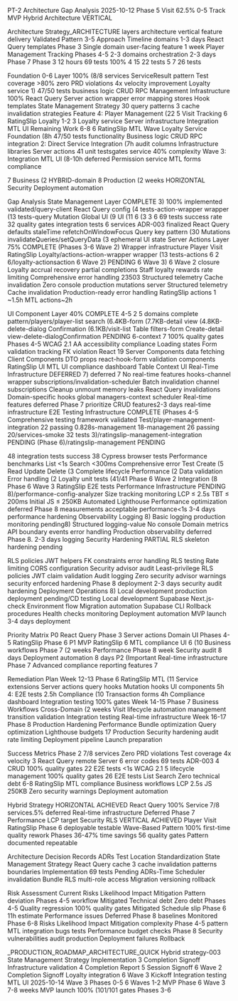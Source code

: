 PT-2 Architecture Gap Analysis 2025-10-12 Phase 5 Visit 62.5% 0-5 Track MVP Hybrid Architecture VERTICAL

Architecture Strategy_ARCHITECTURE layers architecture vertical feature delivery Validated Pattern 3-5 Approach Timeline domains 1-3 days React Query templates Phase 3 Single domain user-facing feature 1 week Player Management Tracking Phases 4-5 2-3 domains orchestration 2-3 days Phase 7 Phase 3 12 hours 69 tests 100% 4 15 22 tests 5 7 26 tests

Foundation 0-6 Layer 100% (8/8 services ServiceResult pattern Test coverage >80% zero PRD violations 4x velocity improvement Loyalty service 1) 47/50 tests business logic CRUD RPC Management Infrastructure 100% React Query Server action wrapper error mapping stores Hook templates State Management Strategy 30 query patterns 3 cache invalidation strategies Feature 4: Player Management (22 5 Visit Tracking 6 RatingSlip Loyalty 1-2 3 Loyalty service Server infrastructure Integration MTL UI Remaining Work 6-8 6 RatingSlip MTL Wave Loyalty Service Foundation (8h 47/50 tests functionality Business logic CRUD RPC integration 2: Direct Service Integration (7h audit columns Infrastructure libraries Server actions 41 unit testsgates service 40% complexity Wave 3: Integration MTL UI (8-10h deferred Permission service MTL forms compliance

7 Business (2 HYBRID-domain 8 Production (2 weeks HORIZONTAL Security Deployment automation

Gap Analysis State Management Layer COMPLETE 3) 100% implemented validated/query-client React Query config (4 tests-action-wrapper wrapper (13 tests-query Mutation Global UI (9 UI (11 6 (3 3 6 69 tests success rate 32 quality gates integration tests 6 services ADR-003 finalized React Query defaults staleTime refetchOnWindowFocus Query key pattern (30 Mutations invalidateQueries/setQueryData (3 ephemeral UI state Server Actions Layer 75% COMPLETE (Phases 3-6 Wave 2) Wrapper infrastructure Player Visit RatingSlip Loyalty/actions-action-wrapper wrapper (13 tests-actions 6 2 6/loyalty-actionsaction 6 Wave 2) PENDING 6 Wave 3) 6 Wave 2 closure Loyalty accrual recovery partial completions Staff loyalty rewards rate limiting Comprehensive error handling 23503 Structured telemetry Cache invalidation Zero console production mutations server Structured telemetry Cache invalidation Production-ready error handling RatingSlip actions 1 ~1.5h MTL actions~2h

UI Component Layer 40% COMPLETE 4-5 2 5 domains complete pattern/players/player-list search (6.4KB-form (7.7KB-detail view (4.8KB-delete-dialog Confirmation (6.1KB/visit-list Table filters-form Create-detail view-delete-dialogConfirmation PENDING 6-context 7 100% quality gates Phases 4-5 WCAG 2.1 AA accessibility compliance Loading states Form validation tracking FK violation React 19 Server Components data fetching Client Components DTO props react-hook-form validation components RatingSlip UI MTL UI compliance dashboard Table Context UI Real-Time Infrastructure DEFERRED 7) deferred 7 No real-time features hooks-channel wrapper subscriptions/invalidation-scheduler Batch invalidation channel subscriptions Cleanup unmount memory leaks React Query invalidations Domain-specific hooks global managers-context scheduler Real-time features deferred Phase 7 prioritize CRUD features2-3 days real-time infrastructure E2E Testing Infrastructure COMPLETE (Phases 4-5 Comprehensive testing framework validated Test/player-management-integration 22 passing 0.828s-management 18-management 26 passing 20/services-smoke 32 tests 3)/ratingslip-management-integration PENDING (Phase 6)/ratingslip-management PENDING

48 integration tests success 38 Cypress browser tests Performance benchmarks List <1s Search <300ms Comprehensive error Test Create (5 Read Update Delete (3 Complete lifecycle Performance (2 Data validation Error handling (2 Loyalty unit tests (41/41 Phase 6 Wave 2 Integration (8 Phase 6 Wave 3 RatingSlip E2E tests Performance Infrastructure PENDING 8)/performance-config-analyzer Size tracking monitoring LCP ≤ 2.5s TBT ≤ 200ms Initial JS ≤ 250KB Automated Lighthouse Performance optimization deferred Phase 8 measurements acceptable performance<1s 3-4 days performance hardening Observability Logging 8) Basic logging production monitoring pending8) Structured logging-value No console Domain metrics API boundary events error handling Production observability deferred Phase 8. 2-3 days logging Security Hardening PARTIAL RLS skeleton hardening pending

RLS policies JWT helpers FK constraints error handling RLS testing Rate limiting CORS configuration Security advisor audit Least-privilege RLS policies JWT claim validation Audit logging Zero security advisor warnings security enforced hardening Phase 8 deployment 2-3 days security audit hardening Deployment Operations 8) Local development production deployment pending/CD testing Local development Supabase Next.js-check Environment flow Migration automation Supabase CLI Rollback procedures Health checks monitoring Deployment automation MVP launch 3-4 days deployment

Priority Matrix P0 React Query Phase 3 Server actions Domain UI Phases 4-5 RatingSlip Phase 6 P1 MVP RatingSlip 6 MTL compliance UI 6 (10 Business workflows Phase 7 (2 weeks Performance Phase 8 week Security audit 8 days Deployment automation 8 days P2 (Important Real-time infrastructure Phase 7 Advanced compliance reporting features 7

Remediation Plan Week 12-13 Phase 6 RatingSlip MTL (11 Service extensions Server actions query hooks Mutation hooks UI components 5h 4: E2E tests 2.5h Compliance (10 Transaction forms 4h Compliance dashboard Integration testing 100% gates Week 14-15 Phase 7 Business Workflows Cross-Domain (2 weeks Visit lifecycle automation management transition validation Integration testing Real-time infrastructure Week 16-17 Phase 8 Production Hardening Performance Bundle optimization Query optimization Lighthouse budgets 17 Production Security hardening audit rate limiting Deployment pipeline Launch preparation

Success Metrics Phase 2 7/8 services Zero PRD violations Test coverage 4x velocity 3 React Query remote Server 6 error codes 69 tests ADR-003 4 CRUD 100% quality gates 22 E2E tests <1s WCAG 2.1 5 lifecycle management 100% quality gates 26 E2E tests List Search Zero technical debt 6-8 RatingSlip MTL compliance Business workflows LCP 2.5s JS 250KB Zero security warnings Deployment automation

Hybrid Strategy HORIZONTAL ACHIEVED React Query 100% Service 7/8 services.5% deferred Real-time infrastructure Deferred Phase 7 Performance LCP target Security RLS VERTICAL ACHIEVED Player Visit RatingSlip Phase 6 deployable testable Wave-Based Pattern 100% first-time quality rework Phases 36-47% time savings 56 quality gates Pattern documented repeatable

Architecture Decision Records ADRs Test Location Standardization State Management Strategy React Query cache 3 cache invalidation patterns boundaries Implementation 69 tests Pending ADRs-Time Scheduler invalidation Bundle RLS multi-role access Migration versioning rollback

Risk Assessment Current Risks Likelihood Impact Mitigation Pattern deviation Phases 4-5 workflow Mitigated Technical debt Zero debt Phases 4-5 Quality regression 100% quality gates Mitigated Schedule slip Phase 6 11h estimate Performance issues Deferred Phase 8 baselines Monitored Phase 6-8 Risks Likelihood Impact Mitigation complexity Phase 4-5 pattern MTL integration bugs tests Performance budget checks Phase 8 Security vulnerabilities audit production Deployment failures Rollback

\_PRODUCTION_ROADMAP_ARCHITECTURE_QUICK Hybrid strategy-003 State Management Strategy Implementation 3 Completion Signoff Infrastructure validation 4 Completion Report 5 Session Signoff 6 Wave 2 Completion Signoff Loyalty integration 6 Wave 3 Kickoff Integration testing MTL UI 2025-10-14 Wave 3 Phases 0-5 6 Waves 1-2 MVP Phase 6 Wave 3 7-8 weeks MVP launch 100% (101/101 gates Phases 3-6

